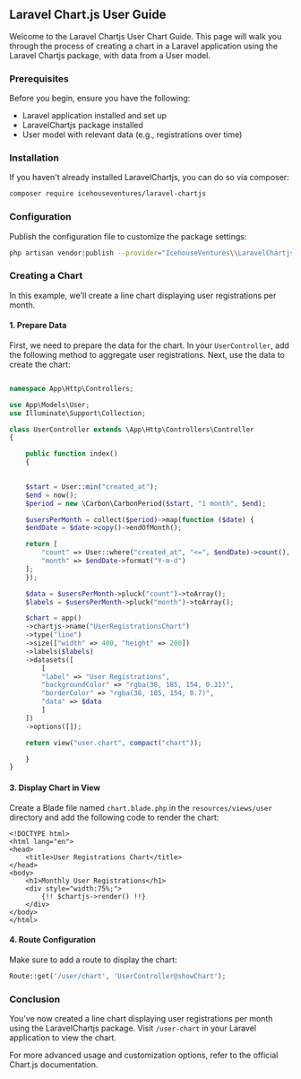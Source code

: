 ## Laravel Chart.js User Guide

Welcome to the Laravel Chartjs User Chart Guide. This page will walk you through the process of creating a chart in a Laravel application using the Laravel Chartjs package, with data from a User model.

### Prerequisites

Before you begin, ensure you have the following:

- Laravel application installed and set up
- LaravelChartjs package installed
- User model with relevant data (e.g., registrations over time)

### Installation

If you haven't already installed LaravelChartjs, you can do so via composer:

```bash
composer require icehouseventures/laravel-chartjs
```

### Configuration

Publish the configuration file to customize the package settings:

```bash
php artisan vendor:publish --provider="IcehouseVentures\\LaravelChartjs\\ServiceProvider"
```

### Creating a Chart

In this example, we'll create a line chart displaying user registrations per month.

#### 1. Prepare Data

First, we need to prepare the data for the chart. In your `UserController`, add the following method to aggregate user registrations. Next, use the data to create the chart:

```php

namespace App\Http\Controllers;

use App\Models\User;
use Illuminate\Support\Collection;

class UserController extends \App\Http\Controllers\Controller
{

    public function index()
    {
    

    $start = User::min("created_at");
    $end = now();
    $period = new \Carbon\CarbonPeriod($start, "1 month", $end);

    $usersPerMonth = collect($period)->map(function ($date) {
    $endDate = $date->copy()->endOfMonth();

    return [
        "count" => User::where("created_at", "<=", $endDate)->count(),
        "month" => $endDate->format("Y-m-d")
    ];
    });

    $data = $usersPerMonth->pluck("count")->toArray();
    $labels = $usersPerMonth->pluck("month")->toArray();

    $chart = app()
    ->chartjs->name("UserRegistrationsChart")
    ->type("line")
    ->size(["width" => 400, "height" => 200])
    ->labels($labels)
    ->datasets([
        [
        "label" => "User Registrations",
        "backgroundColor" => "rgba(38, 185, 154, 0.31)",
        "borderColor" => "rgba(38, 185, 154, 0.7)",
        "data" => $data
        ]
    ])
    ->options([]);

    return view("user.chart", compact("chart"));

    }
}
```

#### 3. Display Chart in View

Create a Blade file named `chart.blade.php` in the `resources/views/user` directory and add the following code to render the chart:

```blade
<!DOCTYPE html>
<html lang="en">
<head>
    <title>User Registrations Chart</title>
</head>
<body>
    <h1>Monthly User Registrations</h1>
    <div style="width:75%;">
        {!! $chartjs->render() !!}
    </div>
</body>
</html>
```

#### 4. Route Configuration

Make sure to add a route to display the chart:

```php
Route::get('/user/chart', 'UserController@showChart');
```

### Conclusion

You've now created a line chart displaying user registrations per month using the LaravelChartjs package. Visit `/user-chart` in your Laravel application to view the chart.

For more advanced usage and customization options, refer to the official Chart.js documentation.
